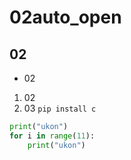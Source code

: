 # 02auto_open
## 02
- 02
1. 02
1. 03
`pip install c`

```python
print("ukon")
for i in range(11):
    print("ukon")
```
